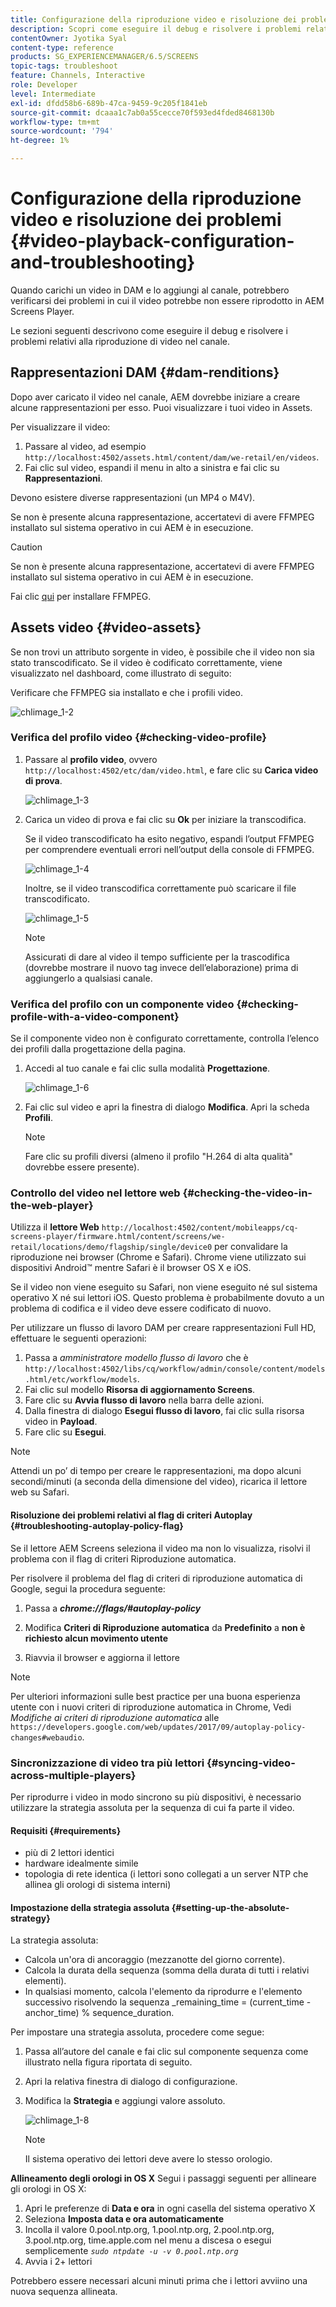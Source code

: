 ```yaml
---
title: Configurazione della riproduzione video e risoluzione dei problemi
description: Scopri come eseguire il debug e risolvere i problemi relativi alla riproduzione di video nel canale per AEM Screens.
contentOwner: Jyotika Syal
content-type: reference
products: SG_EXPERIENCEMANAGER/6.5/SCREENS
topic-tags: troubleshoot
feature: Channels, Interactive
role: Developer
level: Intermediate
exl-id: dfdd58b6-689b-47ca-9459-9c205f1841eb
source-git-commit: dcaaa1c7ab0a55cecce70f593ed4fded8468130b
workflow-type: tm+mt
source-wordcount: '794'
ht-degree: 1%

---
```


# Configurazione della riproduzione video e risoluzione dei problemi {#video-playback-configuration-and-troubleshooting}

Quando carichi un video in DAM e lo aggiungi al canale, potrebbero verificarsi dei problemi in cui il video potrebbe non essere riprodotto in AEM Screens Player.

Le sezioni seguenti descrivono come eseguire il debug e risolvere i problemi relativi alla riproduzione di video nel canale.

## Rappresentazioni DAM {#dam-renditions}

Dopo aver caricato il video nel canale, AEM dovrebbe iniziare a creare alcune rappresentazioni per esso. Puoi visualizzare i tuoi video in Assets.

Per visualizzare il video:

1. Passare al video, ad esempio `http://localhost:4502/assets.html/content/dam/we-retail/en/videos`.
1. Fai clic sul video, espandi il menu in alto a sinistra e fai clic su **Rappresentazioni**.

Devono esistere diverse rappresentazioni (un MP4 o M4V).

Se non è presente alcuna rappresentazione, accertatevi di avere FFMPEG installato sul sistema operativo in cui AEM è in esecuzione.

>[!CAUTION]
>
>Se non è presente alcuna rappresentazione, accertatevi di avere FFMPEG installato sul sistema operativo in cui AEM è in esecuzione.
>
>Fai clic [qui](https://www.ffmpeg.org/download.html) per installare FFMPEG.

## Assets video {#video-assets}

Se non trovi un attributo sorgente in video, è possibile che il video non sia stato transcodificato. Se il video è codificato correttamente, viene visualizzato nel dashboard, come illustrato di seguito:

Verificare che FFMPEG sia installato e che i profili video.

![chlimage_1-2](assets/chlimage_1-2.png)

### Verifica del profilo video {#checking-video-profile}

1. Passare al **profilo video**, ovvero `http://localhost:4502/etc/dam/video.html`, e fare clic su **Carica video di prova**.

   ![chlimage_1-3](assets/chlimage_1-3.png)

1. Carica un video di prova e fai clic su **Ok** per iniziare la transcodifica.

   Se il video transcodificato ha esito negativo, espandi l’output FFMPEG per comprendere eventuali errori nell’output della console di FFMPEG.

   ![chlimage_1-4](assets/chlimage_1-4.png)

   Inoltre, se il video transcodifica correttamente può scaricare il file transcodificato.

   ![chlimage_1-5](assets/chlimage_1-5.png)

   >[!NOTE]
   >
   >Assicurati di dare al video il tempo sufficiente per la trascodifica (dovrebbe mostrare il nuovo tag invece dell’elaborazione) prima di aggiungerlo a qualsiasi canale.

### Verifica del profilo con un componente video {#checking-profile-with-a-video-component}

Se il componente video non è configurato correttamente, controlla l’elenco dei profili dalla progettazione della pagina.

1. Accedi al tuo canale e fai clic sulla modalità **Progettazione**.

   ![chlimage_1-6](assets/chlimage_1-6.png)

1. Fai clic sul video e apri la finestra di dialogo **Modifica**. Apri la scheda **Profili**.

   >[!NOTE]
   >Fare clic su profili diversi (almeno il profilo &quot;H.264 di alta qualità&quot; dovrebbe essere presente).

### Controllo del video nel lettore web {#checking-the-video-in-the-web-player}

Utilizza il **lettore Web** `http://localhost:4502/content/mobileapps/cq-screens-player/firmware.html/content/screens/we-retail/locations/demo/flagship/single/device0` per convalidare la riproduzione nei browser (Chrome e Safari). Chrome viene utilizzato sui dispositivi Android™ mentre Safari è il browser OS X e iOS.

Se il video non viene eseguito su Safari, non viene eseguito né sul sistema operativo X né sui lettori iOS. Questo problema è probabilmente dovuto a un problema di codifica e il video deve essere codificato di nuovo.

Per utilizzare un flusso di lavoro DAM per creare rappresentazioni Full HD, effettuare le seguenti operazioni:

1. Passa a *amministratore modello flusso di lavoro* che è `http://localhost:4502/libs/cq/workflow/admin/console/content/models.html/etc/workflow/models`.
1. Fai clic sul modello **Risorsa di aggiornamento Screens**.
1. Fare clic su **Avvia flusso di lavoro** nella barra delle azioni.
1. Dalla finestra di dialogo **Esegui flusso di lavoro**, fai clic sulla risorsa video in **Payload**.
1. Fare clic su **Esegui**.

>[!NOTE]
>
>Attendi un po’ di tempo per creare le rappresentazioni, ma dopo alcuni secondi/minuti (a seconda della dimensione del video), ricarica il lettore web su Safari.

#### Risoluzione dei problemi relativi al flag di criteri Autoplay {#troubleshooting-autoplay-policy-flag}

Se il lettore AEM Screens seleziona il video ma non lo visualizza, risolvi il problema con il flag di criteri Riproduzione automatica.

Per risolvere il problema del flag di criteri di riproduzione automatica di Google, segui la procedura seguente:

1. Passa a ***chrome://flags/#autoplay-policy***
1. Modifica **Criteri di Riproduzione automatica** da **Predefinito** a **non è richiesto alcun movimento utente**

1. Riavvia il browser e aggiorna il lettore

>[!NOTE]
>
>Per ulteriori informazioni sulle best practice per una buona esperienza utente con i nuovi criteri di riproduzione automatica in Chrome, Vedi *Modifiche ai criteri di riproduzione automatica* alle `https://developers.google.com/web/updates/2017/09/autoplay-policy-changes#webaudio`.

### Sincronizzazione di video tra più lettori {#syncing-video-across-multiple-players}

Per riprodurre i video in modo sincrono su più dispositivi, è necessario utilizzare la strategia assoluta per la sequenza di cui fa parte il video.

#### Requisiti {#requirements}

* più di 2 lettori identici
* hardware idealmente simile
* topologia di rete identica (i lettori sono collegati a un server NTP che allinea gli orologi di sistema interni)

#### Impostazione della strategia assoluta {#setting-up-the-absolute-strategy}

La strategia assoluta:

* Calcola un&#39;ora di ancoraggio (mezzanotte del giorno corrente).
* Calcola la durata della sequenza (somma della durata di tutti i relativi elementi).
* In qualsiasi momento, calcola l&#39;elemento da riprodurre e l&#39;elemento successivo risolvendo la sequenza _remaining_time = (current_time - anchor_time) % sequence_duration.

Per impostare una strategia assoluta, procedere come segue:

1. Passa all’autore del canale e fai clic sul componente sequenza come illustrato nella figura riportata di seguito.
1. Apri la relativa finestra di dialogo di configurazione.
1. Modifica la **Strategia** e aggiungi valore assoluto.

   ![chlimage_1-8](assets/chlimage_1-8.png)

   >[!NOTE]
   >Il sistema operativo dei lettori deve avere lo stesso orologio.

**Allineamento degli orologi in OS X** Segui i passaggi seguenti per allineare gli orologi in OS X:

1. Apri le preferenze di **Data e ora** in ogni casella del sistema operativo X
1. Seleziona **Imposta data e ora automaticamente**
1. Incolla il valore 0.pool.ntp.org, 1.pool.ntp.org, 2.pool.ntp.org, 3.pool.ntp.org, time.apple.com nel menu a discesa o esegui semplicemente *`sudo ntpdate -u -v 0.pool.ntp.org`*
1. Avvia i 2+ lettori

Potrebbero essere necessari alcuni minuti prima che i lettori avviino una nuova sequenza allineata.
